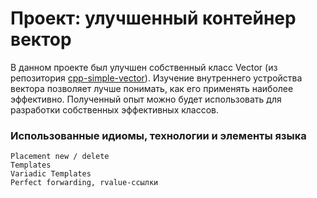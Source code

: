 # Проект: улучшенный контейнер вектор

В данном проекте был улучшен собственный класс Vector (из репозитория [cpp-simple-vector](https://github.com/isakgadzhiev/cpp-simple-vector)).
Изучение внутреннего устройства вектора позволяет лучше понимать, как его применять наиболее эффективно. Полученный опыт можно будет использовать для разработки собственных эффективных классов.

### Использованные идиомы, технологии и элементы языка
```
Placement new / delete
Templates
Variadic Templates
Perfect forwarding, rvalue-ссылки
```
